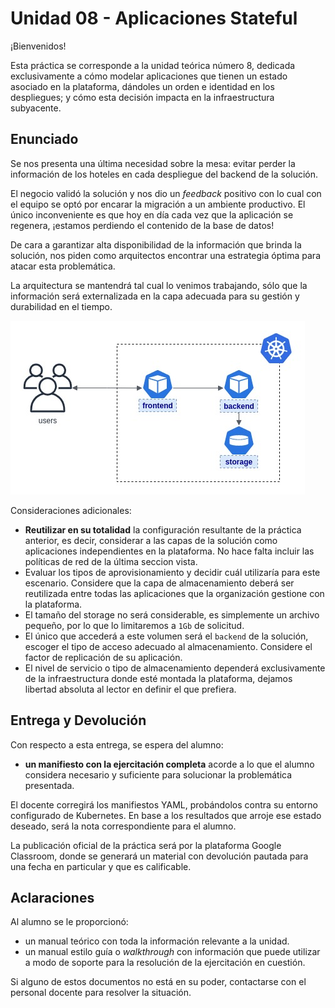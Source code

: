 # Unidad 08 - Aplicaciones Stateful

¡Bienvenidos!

Esta práctica se corresponde a la unidad teórica número 8, dedicada exclusivamente a cómo modelar aplicaciones que tienen un estado asociado en la plataforma, dándoles un orden e identidad en los despliegues; y cómo esta decisión impacta en la infraestructura subyacente.

## Enunciado

Se nos presenta una última necesidad sobre la mesa: evitar perder la información de los hoteles en cada despliegue del backend de la solución.

El negocio validó la solución y nos dio un _feedback_ positivo con lo cual con el equipo se optó por encarar la migración a un ambiente productivo. El único inconveniente es que hoy en día cada vez que la aplicación se regenera, ¡estamos perdiendo el contenido de la base de datos! 

De cara a garantizar alta disponibilidad de la información que brinda la solución, nos piden como arquitectos encontrar una estrategia óptima para atacar esta problemática.

La arquitectura se mantendrá tal cual lo venimos trabajando, sólo que la información será externalizada en la capa adecuada para su gestión y durabilidad en el tiempo.

![arq_hoteles_volumen](arq_hoteles_volumen.jpg)

Consideraciones adicionales:

- **Reutilizar en su totalidad** la configuración resultante de la práctica anterior, es decir, considerar a las capas de la solución como aplicaciones independientes en la plataforma. No hace falta incluir las políticas de red de la última seccion vista.
- Evaluar los tipos de aprovisionamiento y decidir cuál utilizaría para este escenario. Considere que la capa de almacenamiento deberá ser reutilizada entre todas las aplicaciones que la organización gestione con la plataforma.
- El tamaño del storage no será considerable, es simplemente un archivo pequeño, por lo que lo limitaremos a `1Gb` de solicitud.
- El único que accederá a este volumen será el `backend` de la solución, escoger el tipo de acceso adecuado al almacenamiento. Considere el factor de replicación de su aplicación.
- El nivel de servicio o tipo de almacenamiento dependerá exclusivamente de la infraestructura donde esté montada la plataforma, dejamos libertad absoluta al lector en definir el que prefiera.   

## Entrega y Devolución

Con respecto a esta entrega, se espera del alumno:

- **un manifiesto con la ejercitación completa** acorde a lo que el alumno considera necesario y suficiente para solucionar la problemática presentada.

El docente corregirá los manifiestos YAML, probándolos contra su entorno configurado de Kubernetes. En base a los resultados que arroje ese estado deseado, será la nota correspondiente para el alumno.  

La publicación oficial de la práctica será por la plataforma Google Classroom, donde se generará un material con devolución pautada para una fecha en particular y que es calificable.


## Aclaraciones

Al alumno se le proporcionó:

- un manual teórico con toda la información relevante a la unidad.
- un manual estilo guía o _walkthrough_ con información que puede utilizar a modo de soporte para la resolución de la ejercitación en cuestión.

Si alguno de estos documentos no está en su poder, contactarse con el personal docente para resolver la situación.